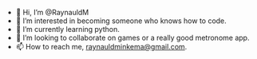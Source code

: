 - 👋 Hi, I’m @RaynauldM
- 👀 I’m interested in becoming someone who knows how to code.
- 🌱 I’m currently learning python.
- 💞️ I’m looking to collaborate on games or a really good metronome app.
- 📫 How to reach me, raynauldminkema@gmail.com.

<!---
RaynauldM/RaynauldM is a ✨ special ✨ repository because its `README.md` (this file) appears on your GitHub profile.
You can click the Preview link to take a look at your changes.
--->
